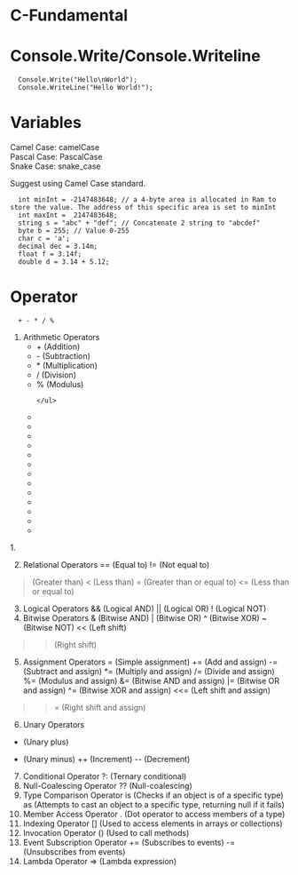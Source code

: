 # C-Fundamental

# Console.Write/Console.Writeline
```
  Console.Write("Hello\nWorld");
  Console.WriteLine("Hello World!");
```
# Variables
Camel Case: camelCase<br>
Pascal Case: PascalCase<br>
Snake Case: snake_case<br>

Suggest using Camel Case standard.
```
  int minInt = -2147483648; // a 4-byte area is allocated in Ram to store the value. The address of this specific area is set to minInt
  int maxInt =  2147483648;
  string s = "abc" + "def"; // Concatenate 2 string to "abcdef"
  byte b = 255; // Value 0-255
  char c = 'a';
  decimal dec = 3.14m;
  float f = 3.14f; 
  double d = 3.14 + 5.12;
```
# Operator

```
  + - * / %
```
<ol>
  <li>
    Arithmetic Operators
    <ul>
      <li>+ (Addition)</li>
      <li>- (Subtraction)</li>
      <li>* (Multiplication)</li>
      <li>/ (Division)</li>
      <li>% (Modulus)</li>
      
    </ul>
  </li>
  <li></li>
  <li></li>
  <li></li>
  <li></li>
  <li></li>
  <li></li>
  <li></li>
  <li></li>
  <li></li>
  <li></li>
  <li></li>
  <li></li>
  <li></li>
</ol>
1. 





2. Relational Operators
== (Equal to)
!= (Not equal to)
> (Greater than)
< (Less than)
>= (Greater than or equal to)
<= (Less than or equal to)
3. Logical Operators
&& (Logical AND)
|| (Logical OR)
! (Logical NOT)
4. Bitwise Operators
& (Bitwise AND)
| (Bitwise OR)
^ (Bitwise XOR)
~ (Bitwise NOT)
<< (Left shift)
>> (Right shift)
5. Assignment Operators
= (Simple assignment)
+= (Add and assign)
-= (Subtract and assign)
*= (Multiply and assign)
/= (Divide and assign)
%= (Modulus and assign)
&= (Bitwise AND and assign)
|= (Bitwise OR and assign)
^= (Bitwise XOR and assign)
<<= (Left shift and assign)
>>= (Right shift and assign)
6. Unary Operators
+ (Unary plus)
- (Unary minus)
++ (Increment)
-- (Decrement)
7. Conditional Operator
?: (Ternary conditional)
8. Null-Coalescing Operator
?? (Null-coalescing)
9. Type Comparison Operator
is (Checks if an object is of a specific type)
as (Attempts to cast an object to a specific type, returning null if it fails)
10. Member Access Operator
. (Dot operator to access members of a type)
11. Indexing Operator
[] (Used to access elements in arrays or collections)
12. Invocation Operator
() (Used to call methods)
13. Event Subscription Operator
+= (Subscribes to events)
-= (Unsubscribes from events)
14. Lambda Operator
=> (Lambda expression)
